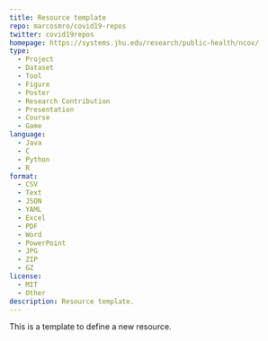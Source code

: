 ```yaml
---
title: Resource template
repo: marcosmro/covid19-repos
twitter: covid19repos
homepage: https://systems.jhu.edu/research/public-health/ncov/
type:
  - Project
  - Dataset
  - Tool
  - Figure
  - Poster
  - Research Contribution
  - Presentation
  - Course
  - Game
language:
  - Java
  - C
  - Python
  - R
format:
  - CSV
  - Text
  - JSON
  - YAML
  - Excel
  - PDF
  - Word
  - PowerPoint
  - JPG
  - ZIP
  - GZ
license:
  - MIT
  - Other
description: Resource template.
---
```


This is a template to define a new resource.
